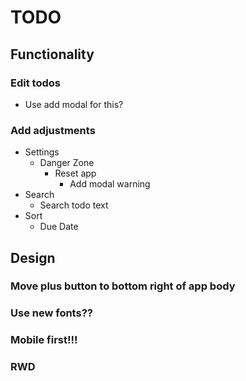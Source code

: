 # TODO

## Functionality

### Edit todos

- Use add modal for this?

### Add adjustments

- Settings
  - Danger Zone
    - Reset app
      - Add modal warning
- Search
  - Search todo text
- Sort
  - Due Date

## Design

### Move plus button to bottom right of app body

### Use new fonts??

### Mobile first!!!

### RWD
